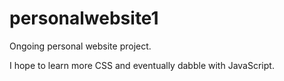 personalwebsite1
================

Ongoing personal website project.

I hope to learn more CSS and eventually dabble with JavaScript.
